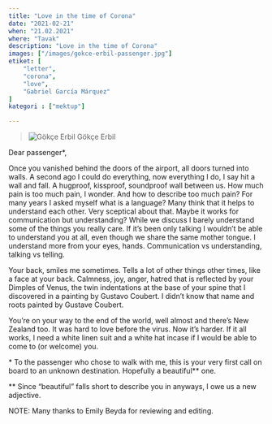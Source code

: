 ```yaml
---
title: "Love in the time of Corona"
date: "2021-02-21"
when: "21.02.2021"
where: "Tavak"
description: "Love in the time of Corona"
images: ["/images/gokce-erbil-passenger.jpg"]
etiket: [
    "letter",
    "corona",
    "love",
    "Gabriel García Márquez"
]
kategori : ["mektup"]

---
```


>![Gökçe Erbil](/images/gokce-erbil-passenger.jpg) Gökçe Erbil

Dear passenger\*,

Once you vanished behind the doors of the airport, all doors turned into walls. A second ago I could do everything, now everything I do, I say hit a wall and fall. A hugproof, kissproof, soundproof wall between us. How much pain is too much pain, I wonder. And how to describe too much pain? For many years I asked myself what is a language? Many think that it helps to understand each other. Very sceptical about that. Maybe it works for communication but understanding? While we discuss I barely understand some of the things you really care. If it’s been only talking I wouldn’t be able to understand you at all, even though we share the same mother tongue. I understand more from your eyes, hands. Communication vs understanding, talking vs telling.

<!--more-->

Your back, smiles me sometimes. Tells a lot of other things other times, like a face at your back. Calmness, joy, anger, hatred that is reflected by your Dimples of Venus, the twin indentations at the base of your spine that I discovered in a painting by Gustavo Coubert. I didn’t know that name and roots painted by Gustave Coubert.

You’re on your way to the end of the world, well almost and there’s New Zealand too. It was hard to love before the virus. Now it’s harder. If it all works, I need a white linen suit and a white hat incase if I would be able to come to (or welcome) you.

\* To the passenger who chose to walk with me, this is your very first call on board to an unknown destination. Hopefully a beautiful\*\* one.

\*\* Since “beautiful” falls short to describe you in anyways, I owe us a new adjective.


NOTE: Many thanks to Emily Beyda for reviewing and editing.
